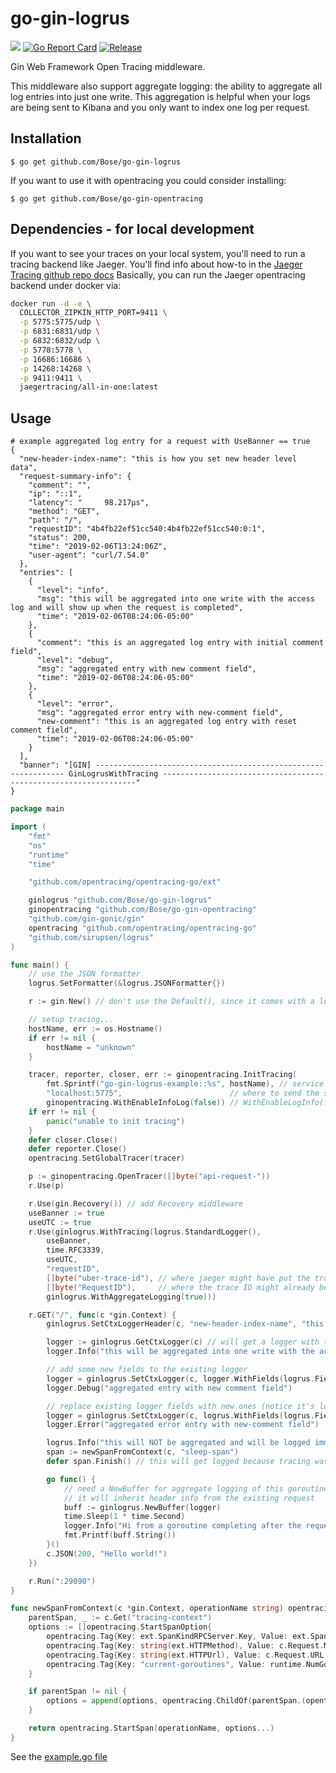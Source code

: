 # go-gin-logrus
[![](https://godoc.org/github.com/Bose/go-gin-logrus?status.svg)](https://godoc.org/github.com/Bose/go-gin-logrus)
[![Go Report Card](https://goreportcard.com/badge/github.com/Bose/go-gin-logrus)](https://goreportcard.com/report/github.com/Bose/go-gin-logrus)
[![Release](https://img.shields.io/github/release/Bose/go-gin-logrus.svg?style=flat-square)](https://Bose/go-gin-logrus/releases)

Gin Web Framework Open Tracing middleware.

This middleware also support aggregate logging: the ability to aggregate all log entries into just one write.  This aggregation is helpful when your logs are being sent to Kibana and you only want to index one log per request.

## Installation

`$ go get github.com/Bose/go-gin-logrus`

If you want to use it with opentracing you could consider installing:

`$ go get github.com/Bose/go-gin-opentracing`

## Dependencies - for local development
If you want to see your traces on your local system, you'll need to run a tracing backend like Jaeger.   You'll find info about how-to in the [Jaeger Tracing github repo docs](https://github.com/jaegertracing/documentation/blob/master/content/docs/getting-started.md)
Basically, you can run the Jaeger opentracing backend under docker via:

```bash 
docker run -d -e \
  COLLECTOR_ZIPKIN_HTTP_PORT=9411 \
  -p 5775:5775/udp \
  -p 6831:6831/udp \
  -p 6832:6832/udp \
  -p 5778:5778 \
  -p 16686:16686 \
  -p 14268:14268 \
  -p 9411:9411 \
  jaegertracing/all-in-one:latest
  ```
## Usage
```
# example aggregated log entry for a request with UseBanner == true
{
  "new-header-index-name": "this is how you set new header level data",
  "request-summary-info": {
    "comment": "",
    "ip": "::1",
    "latency": "     98.217µs",
    "method": "GET",
    "path": "/",
    "requestID": "4b4fb22ef51cc540:4b4fb22ef51cc540:0:1",
    "status": 200,
    "time": "2019-02-06T13:24:06Z",
    "user-agent": "curl/7.54.0"
  },
  "entries": [
    {
      "level": "info",
      "msg": "this will be aggregated into one write with the access log and will show up when the request is completed",
      "time": "2019-02-06T08:24:06-05:00"
    },
    {
      "comment": "this is an aggregated log entry with initial comment field",
      "level": "debug",
      "msg": "aggregated entry with new comment field",
      "time": "2019-02-06T08:24:06-05:00"
    },
    {
      "level": "error",
      "msg": "aggregated error entry with new-comment field",
      "new-comment": "this is an aggregated log entry with reset comment field",
      "time": "2019-02-06T08:24:06-05:00"
    }
  ],
  "banner": "[GIN] --------------------------------------------------------------- GinLogrusWithTracing ----------------------------------------------------------------"
}

```

```go
package main

import (
	"fmt"
	"os"
	"runtime"
	"time"

	"github.com/opentracing/opentracing-go/ext"

	ginlogrus "github.com/Bose/go-gin-logrus"
	ginopentracing "github.com/Bose/go-gin-opentracing"
	"github.com/gin-gonic/gin"
	opentracing "github.com/opentracing/opentracing-go"
	"github.com/sirupsen/logrus"
)

func main() {
	// use the JSON formatter
	logrus.SetFormatter(&logrus.JSONFormatter{})

	r := gin.New() // don't use the Default(), since it comes with a logger

	// setup tracing...
	hostName, err := os.Hostname()
	if err != nil {
		hostName = "unknown"
	}

	tracer, reporter, closer, err := ginopentracing.InitTracing(
		fmt.Sprintf("go-gin-logrus-example::%s", hostName), // service name for the traces
		"localhost:5775",                        // where to send the spans
		ginopentracing.WithEnableInfoLog(false)) // WithEnableLogInfo(false) will not log info on every span sent... if set to true it will log and they won't be aggregated
	if err != nil {
		panic("unable to init tracing")
	}
	defer closer.Close()
	defer reporter.Close()
	opentracing.SetGlobalTracer(tracer)

	p := ginopentracing.OpenTracer([]byte("api-request-"))
	r.Use(p)

	r.Use(gin.Recovery()) // add Recovery middleware
	useBanner := true
	useUTC := true
	r.Use(ginlogrus.WithTracing(logrus.StandardLogger(),
		useBanner,
		time.RFC3339,
		useUTC,
		"requestID",
		[]byte("uber-trace-id"), // where jaeger might have put the trace id
		[]byte("RequestID"),     // where the trace ID might already be populated in the headers
		ginlogrus.WithAggregateLogging(true)))

	r.GET("/", func(c *gin.Context) {
		ginlogrus.SetCtxLoggerHeader(c, "new-header-index-name", "this is how you set new header level data")

		logger := ginlogrus.GetCtxLogger(c) // will get a logger with the aggregate Logger set if it's enabled - handy if you've already set fields for the request
		logger.Info("this will be aggregated into one write with the access log and will show up when the request is completed")

		// add some new fields to the existing logger
		logger = ginlogrus.SetCtxLogger(c, logger.WithFields(logrus.Fields{"comment": "this is an aggregated log entry with initial comment field"}))
		logger.Debug("aggregated entry with new comment field")

		// replace existing logger fields with new ones (notice it's logrus.WithFields())
		logger = ginlogrus.SetCtxLogger(c, logrus.WithFields(logrus.Fields{"new-comment": "this is an aggregated log entry with reset comment field"}))
		logger.Error("aggregated error entry with new-comment field")

		logrus.Info("this will NOT be aggregated and will be logged immediately")
		span := newSpanFromContext(c, "sleep-span")
		defer span.Finish() // this will get logged because tracing was setup with ginopentracing.WithEnableInfoLog(true)

		go func() {
			// need a NewBuffer for aggregate logging of this goroutine (since the req will be done long before this thing finishes)
			// it will inherit header info from the existing request
			buff := ginlogrus.NewBuffer(logger)
			time.Sleep(1 * time.Second)
			logger.Info("Hi from a goroutine completing after the request")
			fmt.Printf(buff.String())
		}()
		c.JSON(200, "Hello world!")
	})

	r.Run(":29090")
}

func newSpanFromContext(c *gin.Context, operationName string) opentracing.Span {
	parentSpan, _ := c.Get("tracing-context")
	options := []opentracing.StartSpanOption{
		opentracing.Tag{Key: ext.SpanKindRPCServer.Key, Value: ext.SpanKindRPCServer.Value},
		opentracing.Tag{Key: string(ext.HTTPMethod), Value: c.Request.Method},
		opentracing.Tag{Key: string(ext.HTTPUrl), Value: c.Request.URL.Path},
		opentracing.Tag{Key: "current-goroutines", Value: runtime.NumGoroutine()},
	}

	if parentSpan != nil {
		options = append(options, opentracing.ChildOf(parentSpan.(opentracing.Span).Context()))
	}

	return opentracing.StartSpan(operationName, options...)
}


```

See the [example.go file](https://github.com/Bose/go-gin-logrus/blob/master/example/example.go)

